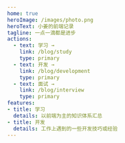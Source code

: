 ```yaml
---
home: true
heroImage: /images/photo.png
heroText: 小姜的前端记录
tagline: 一点一滴都是进步
actions:
  - text: 学习 →
    link: /blog/study
    type: primary
  - text: 开发 →
    link: /blog/development
    type: primary
  - text: 面试 →
    link: /blog/interview
    type: primary
features:
- title: 学习
  details: 以前端为主的知识体系汇总
- title: 开发
  details: 工作上遇到的一些开发技巧或经验
---
```


